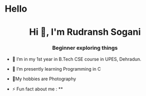 # Hello
<h1 align="center">Hi 👋, I'm Rudransh Sogani</h1>
<h3 align="center">Beginner exploring things</h3>

- 🔭 I’m in my 1st year in B.Tech CSE course in UPES, Dehradun.
- 🌱 I’m presently learning  Programming in C
- 💬My hobbies are Photography

- ⚡ Fun fact about me :   **

